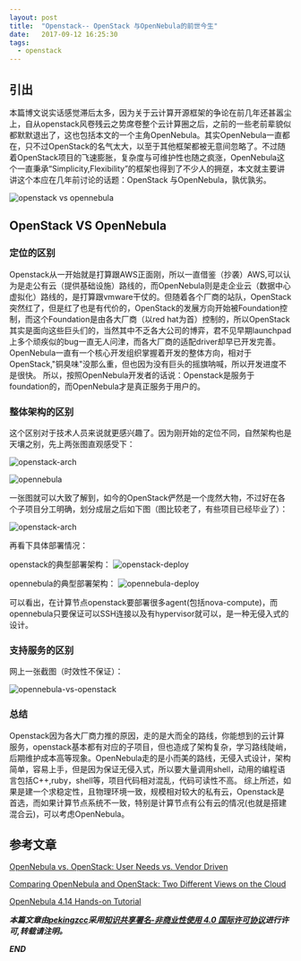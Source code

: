 ```yaml
---
layout: post
title:  "Openstack-- OpenStack 与OpenNebula的前世今生"
date:   2017-09-12 16:25:30
tags: 
  - openstack
---
```



## 引出

本篇博文说实话感觉滞后太多，因为关于云计算开源框架的争论在前几年还甚嚣尘上，自从openstack风卷残云之势席卷整个云计算圈之后，之前的一些老前辈貌似都默默退出了，这也包括本文的一个主角OpenNebula。其实OpenNebula一直都在，只不过OpenStack的名气太大，以至于其他框架都被无意间忽略了。不过随着OpenStack项目的飞速膨胀，复杂度与可维护性也随之疯涨，OpenNebula这个一直秉承“Simplicity,Flexibility”的框架也得到了不少人的拥趸，本文就主要讲讲这个本应在几年前讨论的话题：OpenStack 与OpenNebula，孰优孰劣。

![openstack vs opennebula](http://7xrnwq.com1.z0.glb.clouddn.com/2017-09-12-opennebula-vs-openstack.jpg)

## OpenStack VS OpenNebula

### 定位的区别

Openstack从一开始就是打算跟AWS正面刚，所以一直借鉴（抄袭）AWS,可以认为是走公有云（提供基础设施）路线的，而OpenNebula则是走企业云（数据中心虚拟化）路线的，是打算跟vmware干仗的。但随着各个厂商的站队，OpenStack突然红了，但是红了也是有代价的，OpenStack的发展方向开始被Foundation控制，而这个Foundation是由各大厂商（以red hat为首）控制的，所以OpenStack其实是面向这些巨头们的，当然其中不乏各大公司的博弈，君不见早期launchpad上多个顽疾似的bug一直无人问津，而各大厂商的适配driver却早已开发完善。OpenNebula一直有一个核心开发组织掌握着开发的整体方向，相对于OpenStack,"铜臭味"没那么重，但也因为没有巨头的摇旗呐喊，所以开发进度不是很快。
所以，按照OpenNebula开发者的话说：Openstack是服务于foundation的，而OpenNebula才是真正服务于用户的。

### 整体架构的区别

这个区别对于技术人员来说就更感兴趣了。因为刚开始的定位不同，自然架构也是天壤之别，先上两张图直观感受下：

![openstack-arch](http://7xrnwq.com1.z0.glb.clouddn.com/20170912openstack-arch.jpg)

![opennebula](http://7xrnwq.com1.z0.glb.clouddn.com/20170912-opennebula-arch.jpg)

一张图就可以大致了解到，如今的OpenStack俨然是一个庞然大物，不过好在各个子项目分工明确，划分成层之后如下图（图比较老了，有些项目已经毕业了）：

![openstack-arch](http://7xrnwq.com1.z0.glb.clouddn.com/20170913-openstack-layer.jpg)

再看下具体部署情况：

openstack的典型部署架构：
![openstack-deploy](http://7xrnwq.com1.z0.glb.clouddn.com/20170913085313-openstack-deploy.jpg)

opennebula的典型部署架构：
![opennebula-deploy](http://7xrnwq.com1.z0.glb.clouddn.com/20170913085402-open-nebula-deploy.jpg)

可以看出，在计算节点openstack要部署很多agent(包括nova-compute)，而opennebula只要保证可以SSH连接以及有hypervisor就可以，是一种无侵入式的设计。


### 支持服务的区别

网上一张截图（时效性不保证）：

![opennebula-vs-openstack](http://7xrnwq.com1.z0.glb.clouddn.com/20170913090037-feature.jpg)




### 总结 

Openstack因为各大厂商力推的原因，走的是大而全的路线，你能想到的云计算服务，openstack基本都有对应的子项目，但也造成了架构复杂，学习路线陡峭，后期维护成本高等现象。OpenNebula走的是小而美的路线，无侵入式设计，架构简单，容易上手，但是因为保证无侵入式，所以要大量调用shell，动用的编程语言包括C++,ruby，shell等，项目代码相对混乱，代码可读性不高。
综上所述，如果是建一个求稳定性，且物理环境一致，规模相对较大的私有云，Openstack是首选，而如果计算节点系统不一致，特别是计算节点有公有云的情况(也就是搭建混合云)，可以考虑OpenNebula。



## 参考文章


[OpenNebula vs. OpenStack: User Needs vs. Vendor Driven ](https://opennebula.org/opennebula-vs-openstack-user-needs-vs-vendor-driven/)

[Comparing OpenNebula and OpenStack: Two Different Views on the Cloud](https://opennebula.org/comparing-opennebula-and-openstack-two-different-views-on-the-cloud/)

[OpenNebula 4.14 Hands-on Tutorial](https://www.slideshare.net/opennebula/opennebula-414-handson-tutorial?ref=https://opennebula.org/documentation/tutorials/)

***本篇文章由[pekingzcc](https://zhangchenchen.github.io/)采用[知识共享署名-非商业性使用 4.0 国际许可协议](https://creativecommons.org/licenses/by-nc-sa/4.0/)进行许可,转载请注明。***


 ***END***